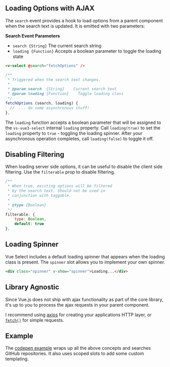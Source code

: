 ## Loading Options with AJAX

The `search` event provides a hook to load options from a parent component when
the search text is updated. It is emitted with two parameters:

**Search Event Parameters**

- `search {String}` The current search string
- `loading {Function}` Accepts a boolean parameter to toggle the loading state

```html
<v-select @search="fetchOptions" />
```

```js
/**
 * Triggered when the search text changes.
 *
 * @param search  {String}    Current search text
 * @param loading {Function}	Toggle loading class
 */
fetchOptions (search, loading) {
  //  ... do some asynchronous stuff!
},
```

The `loading` function accepts a boolean parameter that will be assigned to the
`vs-vue3-select` internal `loading` property. Call `loading(true)` to set the
`loading` property to `true` - toggling the loading spinner. After your
asynchronous operation completes, call `loading(false)` to toggle it off.

## Disabling Filtering

When loading server side options, it can be useful to disable the client side
filtering. Use the `filterable` prop to disable filtering.

```js
/**
 * When true, existing options will be filtered
 * by the search text. Should not be used in
 * conjunction with taggable.
 *
 * @type {Boolean}
 */
filterable: {
	type: Boolean,
	default: true
},
```

## Loading Spinner

Vue Select includes a default loading spinner that appears when the loading
class is present. The `spinner` slot allows you to implement your own spinner.

```html
<div class="spinner" v-show="spinner">Loading...</div>
```

## Library Agnostic

Since Vue.js does not ship with ajax functionality as part of the core library,
it's up to you to process the ajax requests in your parent component.

I recommend using [axios](https://github.com/axios/axios) for creating your
applications HTTP layer, or [`fetch()`](https://github.com/github/fetch) for
simple requests.

## Example

The [codepen example](https://codepen.io/sagalbot/pen/POMeOX) wraps up all the
above concepts and searches GitHub repositories. It also uses scoped slots to
add some custom templating.

<CodePen url="POMeOX" height="400"/>
